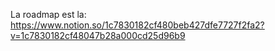 La roadmap est la:  https://www.notion.so/1c7830182cf480beb427dfe7727f2fa2?v=1c7830182cf48047b28a000cd25d96b9

